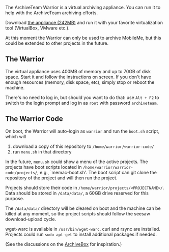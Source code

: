 The ArchiveTeam Warrior is a virtual archiving appliance. You can run it to help with the ArchiveTeam archiving efforts.

Download [the appliance (242MB)](http://archive.org/download/archiveteam-warrior/archiveteam-warrior-v1.ova) and run it with your favorite virtualization tool (VirtualBox, VMware etc.).

At this moment the Warrior can only be used to archive MobileMe, but this could be extended to other projects in the future.

## The Warrior ##

The virtual appliance uses 400MB of memory and up to 70GB of disk space. Start it and follow the instructions on screen. If you don't have enough resources (memory, disk space, etc), simply stop or reboot the machine.

There's no need to log in, but should you want to do that: use `Alt + F2` to switch to the login prompt and log in as `root` with password `archiveteam`.


## The Warrior Code ##

On boot, the Warrior will auto-login as `warrior` and run the `boot.sh` script, which will

1. download a copy of this repository to `/home/warrior/warrior-code/`
2. run `menu.sh` in that directory

In the future, `menu.sh` could show a menu of the active projects. The projects have boot scripts located in `/home/warrior/warrior-code/projects/`, e.g., `memac-boot.sh'. The boot script can git clone the repository of the project and will then run the project.

Projects should store their code in `/home/warrior/projects/<PROJECTNAME>/`. Data should be stored in `/data/data/`, a 60GB drive reserved for this purpose.

The `/data/data/` directory will be cleared on boot and the machine can be killed at any moment, so the project scripts should follow the seesaw download-upload cycle.

wget-warc is available in `/usr/bin/wget-warc`. curl and rsync are installed. Projects could run `sudo apt-get` to install additional packages if needed.

(See the discussions on the [ArchiveBox](http://www.archiveteam.org/index.php?title=ArchiveBox) for inspiration.)

